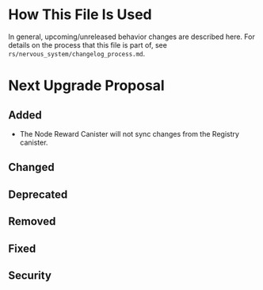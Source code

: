 # How This File Is Used

In general, upcoming/unreleased behavior changes are described here. For details
on the process that this file is part of, see
`rs/nervous_system/changelog_process.md`.

# Next Upgrade Proposal

## Added

* The Node Reward Canister will not sync changes from the Registry canister.

## Changed

## Deprecated

## Removed

## Fixed

## Security
